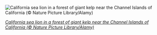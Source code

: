 
![California sea lion in a forest of giant kelp near the Channel Islands of California (© Nature Picture Library/Alamy)](https://cn.bing.com//th?id=OHR.SeaDog_EN-US8346901369_1920x1080.jpg&rf=LaDigue_1920x1080.jpg&pid=hp)

*[California sea lion in a forest of giant kelp near the Channel Islands of California (© Nature Picture Library/Alamy)](https://www.bing.com/search?q=California+sea+lion&form=hpcapt&filters=HpDate%3a%2220210530_0700%22)*
